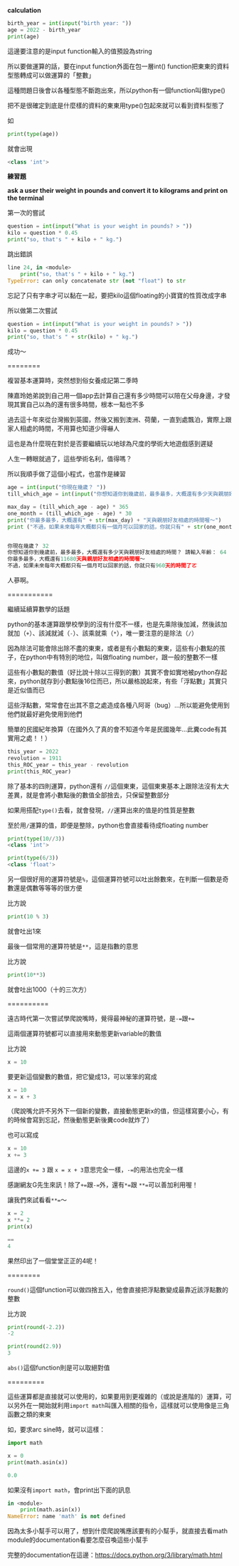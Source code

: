 **calculation**

```python
birth_year = int(input("birth year: "))
age = 2022 - birth_year
print(age)
```

這邊要注意的是input function輸入的值預設為string

所以要做運算的話，要在input function外面在包一層int() function把東東的資料型態轉成可以做運算的「整數」

這種問題日後會以各種型態不斷跑出來，所以python有一個function叫做type()

把不是很確定到底是什麼樣的資料的東東用type()包起來就可以看到資料型態了

如
```python
print(type(age))
```
就會出現

```python
<class 'int'>
```

**練習題**

**ask a user their weight in pounds and convert it to kilograms and print on the terminal**

第一次的嘗試
```python
question = int(input("What is your weight in pounds? > "))
kilo = question * 0.45
print("so, that's " + kilo + " kg.")
```

跳出錯誤
```python
line 24, in <module>
    print("so, that's " + kilo + " kg.")
TypeError: can only concatenate str (not "float") to str
```
忘記了只有字串才可以黏在一起，要把kilo這個floating的小寶寶的性質改成字串

所以做第二次嘗試
```python
question = int(input("What is your weight in pounds? > "))
kilo = question * 0.45
print("so, that's " + str(kilo) + " kg.")
```
成功～

========

複習基本運算時，突然想到俗女養成記第二季時

陳嘉玲她弟說到自己用一個app去計算自己還有多少時間可以陪在父母身邊，才發現其實自己以為的還有很多時間，根本一點也不多

過去這十年來從台灣搬到英國，然後又搬到澳洲、荷蘭，一直到處飄泊，實際上跟家人相處的時間，不用算也知道少得嚇人

這也是為什麼現在對於是否要繼續玩以地球為尺度的學術大地遊戲感到遲疑

人生一轉眼就過了，這些學術名利，值得嗎？



所以我順手做了這個小程式，也當作是練習

```python
age = int(input("你現在幾歲？ "))
till_which_age = int(input("你想知道你到幾歲前，最多最多，大概還有多少天與親朋好友相處的時間？ 請輸入年齡： "))

max_day = (till_which_age - age) * 365
one_month = (till_which_age - age) * 30
print("你最多最多，大概還有" + str(max_day) + "天與親朋好友相處的時間喔～")
print ("不過，如果未來每年大概都只有一個月可以回家的話，你就只有" + str(one_month) + "天的時間了ㄛ")


你現在幾歲？ 32
你想知道你到幾歲前，最多最多，大概還有多少天與親朋好友相處的時間？ 請輸入年齡： 64
你最多最多，大概還有11680天與親朋好友相處的時間喔～
不過，如果未來每年大概都只有一個月可以回家的話，你就只有960天的時間了ㄛ
```

人蔘啊。


===========

繼續延續算數學的話題

python的基本運算跟學校學到的沒有什麼不一樣，也是先乘除後加減，然後該加就加（`+`）、該減就減（`-`）、該乘就乘（`*`），唯一要注意的是除法（`/`）


因為除法可能會除出除不盡的東東，或者是有小數點的東東，這些有小數點的孩子，在python中有特別的地位，叫做floating number，跟一般的整數不一樣

這些有小數點的數值（好比說十除以三得到的數）其實不會如實地被python存起來，python就存到小數點後16位而已，所以嚴格說起來，有些「浮點數」其實只是近似值而已

這些浮點數，常常會在出其不意之處造成各種八阿哥（bug）...所以能避免使用到他們就最好避免使用到他們



簡單的民國紀年換算（在國外久了真的會不知道今年是民國幾年...此糞code有其實用之處！！）
```python
this_year = 2022
revolution = 1911
this_ROC_year = this_year - revolution
print(this_ROC_year)
```

除了基本的四則運算，python還有 `//`這個東東，這個東東基本上跟除法沒有太大差異，就是會將小數點後的數值全部捨去，只保留整數部分

如果用搭配`type()`去看，就會發現，`//`運算出來的值是的性質是整數

至於用`/`運算的值，即便是整除，python也會直接看待成floating number


```python
print(type(10//3))
<class 'int'>

print(type(6/3))
<class 'float'>

```

另一個很好用的運算符號是`%`，這個運算符號可以吐出餘數來，在判斷一個數是奇數還是偶數等等等的很方便

比方說
```python
print(10 % 3)
```
就會吐出1來

最後一個常用的運算符號是`**`，這是指數的意思

比方說
```python
print(10**3)
```
就會吐出1000（十的三次方）


==========

遠古時代第一次嘗試學爬說嘴時，覺得最神秘的運算符號，是`-=`跟`+=`

這兩個運算符號都可以直接用來動態更新variable的數值

比方說
```python
x = 10
```

要更新這個變數的數值，把它變成13，可以笨笨的寫成
```python
x = 10
x = x + 3
```
（爬說嘴允許不另外下一個新的變數，直接動態更新x的值，但這樣寫要小心，有的時候會寫到忘記，然後動態更新後糞code就炸了）

也可以寫成
```python
x = 10
x += 3
```
這邊的`x += 3` 跟 `x = x + 3`意思完全一樣，`-=`的用法也完全一樣

感謝網友G先生來訊！除了`+=`跟`-=`外，還有`*=`跟 `**=`可以善加利用喔！

讓我們來試看看`**=`～

```python
x = 2
x **= 2
print(x)

==
4
```
果然印出了一個堂堂正正的4呢！

========

`round()`這個function可以做四捨五入，他會直接把浮點數變成最靠近該浮點數的整數

比方說
```python
print(round(-2.2))
-2

print(round(2.9))
3
```

`abs()`這個function則是可以取絕對值

=========

這些運算都是直接就可以使用的，如果要用到更複雜的（或說是進階的）運算，可以另外在一開始就利用`import math`叫匯入相關的指令，這樣就可以使用像是三角函數之類的東東

如，要求arc sine時，就可以這樣：
```python
import math

x = 0
print(math.asin(x))

0.0
```

如果沒有`import math`，會print出下面的訊息
```python
in <module>
    print(math.asin(x))
NameError: name 'math' is not defined
```
因為太多小幫手可以用了，想到什麼爬說嘴應該要有的小幫手，就直接去看math module的documentation看要怎麼召喚這些小幫手

完整的documentation在這邊：https://docs.python.org/3/library/math.html
